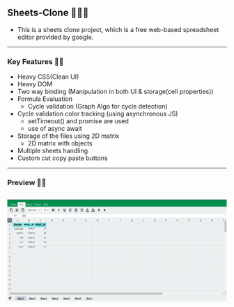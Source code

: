 ## Sheets-Clone 📰📰💥
- This is a sheets clone project, which is a free web-based spreadsheet editor provided by google.
-------
### Key Features 🧩🧩
- Heavy CSS(Clean UI)
- Heavy DOM
- Two way binding (Manipulation in both UI & storage(cell properties))
- Formula Evaluation
  - Cycle validation (Graph Algo for cycle detection)
- Cycle validation color tracking (using asynchronous JS)
  - setTimeout() and promise are used
  - use of async await
- Storage of the files using 2D matrix
  - 2D matrix with objects
- Multiple sheets handling
- Custom cut copy paste buttons
-------
### Preview 📌📌
![](Screenshot.jpg)
-------

